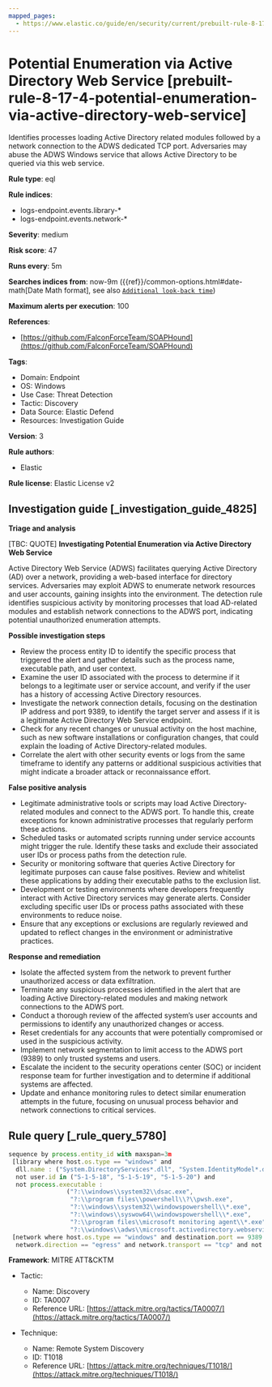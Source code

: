 ```yaml
---
mapped_pages:
  - https://www.elastic.co/guide/en/security/current/prebuilt-rule-8-17-4-potential-enumeration-via-active-directory-web-service.html
---
```


# Potential Enumeration via Active Directory Web Service [prebuilt-rule-8-17-4-potential-enumeration-via-active-directory-web-service]

Identifies processes loading Active Directory related modules followed by a network connection to the ADWS dedicated TCP port. Adversaries may abuse the ADWS Windows service that allows Active Directory to be queried via this web service.

**Rule type**: eql

**Rule indices**:

* logs-endpoint.events.library-*
* logs-endpoint.events.network-*

**Severity**: medium

**Risk score**: 47

**Runs every**: 5m

**Searches indices from**: now-9m ({{ref}}/common-options.html#date-math[Date Math format], see also [`Additional look-back time`](docs-content://solutions/security/detect-and-alert/create-detection-rule.md#rule-schedule))

**Maximum alerts per execution**: 100

**References**:

* [https://github.com/FalconForceTeam/SOAPHound](https://github.com/FalconForceTeam/SOAPHound)

**Tags**:

* Domain: Endpoint
* OS: Windows
* Use Case: Threat Detection
* Tactic: Discovery
* Data Source: Elastic Defend
* Resources: Investigation Guide

**Version**: 3

**Rule authors**:

* Elastic

**Rule license**: Elastic License v2

## Investigation guide [_investigation_guide_4825]

**Triage and analysis**

[TBC: QUOTE]
**Investigating Potential Enumeration via Active Directory Web Service**

Active Directory Web Service (ADWS) facilitates querying Active Directory (AD) over a network, providing a web-based interface for directory services. Adversaries may exploit ADWS to enumerate network resources and user accounts, gaining insights into the environment. The detection rule identifies suspicious activity by monitoring processes that load AD-related modules and establish network connections to the ADWS port, indicating potential unauthorized enumeration attempts.

**Possible investigation steps**

* Review the process entity ID to identify the specific process that triggered the alert and gather details such as the process name, executable path, and user context.
* Examine the user ID associated with the process to determine if it belongs to a legitimate user or service account, and verify if the user has a history of accessing Active Directory resources.
* Investigate the network connection details, focusing on the destination IP address and port 9389, to identify the target server and assess if it is a legitimate Active Directory Web Service endpoint.
* Check for any recent changes or unusual activity on the host machine, such as new software installations or configuration changes, that could explain the loading of Active Directory-related modules.
* Correlate the alert with other security events or logs from the same timeframe to identify any patterns or additional suspicious activities that might indicate a broader attack or reconnaissance effort.

**False positive analysis**

* Legitimate administrative tools or scripts may load Active Directory-related modules and connect to the ADWS port. To handle this, create exceptions for known administrative processes that regularly perform these actions.
* Scheduled tasks or automated scripts running under service accounts might trigger the rule. Identify these tasks and exclude their associated user IDs or process paths from the detection rule.
* Security or monitoring software that queries Active Directory for legitimate purposes can cause false positives. Review and whitelist these applications by adding their executable paths to the exclusion list.
* Development or testing environments where developers frequently interact with Active Directory services may generate alerts. Consider excluding specific user IDs or process paths associated with these environments to reduce noise.
* Ensure that any exceptions or exclusions are regularly reviewed and updated to reflect changes in the environment or administrative practices.

**Response and remediation**

* Isolate the affected system from the network to prevent further unauthorized access or data exfiltration.
* Terminate any suspicious processes identified in the alert that are loading Active Directory-related modules and making network connections to the ADWS port.
* Conduct a thorough review of the affected system’s user accounts and permissions to identify any unauthorized changes or access.
* Reset credentials for any accounts that were potentially compromised or used in the suspicious activity.
* Implement network segmentation to limit access to the ADWS port (9389) to only trusted systems and users.
* Escalate the incident to the security operations center (SOC) or incident response team for further investigation and to determine if additional systems are affected.
* Update and enhance monitoring rules to detect similar enumeration attempts in the future, focusing on unusual process behavior and network connections to critical services.


## Rule query [_rule_query_5780]

```js
sequence by process.entity_id with maxspan=3m
 [library where host.os.type == "windows" and
  dll.name : ("System.DirectoryServices*.dll", "System.IdentityModel*.dll") and
  not user.id in ("S-1-5-18", "S-1-5-19", "S-1-5-20") and
  not process.executable :
                ("?:\\windows\\system32\\dsac.exe",
                 "?:\\program files\\powershell\\?\\pwsh.exe",
                 "?:\\windows\\system32\\windowspowershell\\*.exe",
                 "?:\\windows\\syswow64\\windowspowershell\\*.exe",
                 "?:\\program files\\microsoft monitoring agent\\*.exe",
                 "?:\\windows\\adws\\microsoft.activedirectory.webservices.exe")]
 [network where host.os.type == "windows" and destination.port == 9389 and source.port >= 49152 and
  network.direction == "egress" and network.transport == "tcp" and not cidrmatch(destination.ip, "127.0.0.0/8", "::1/128")]
```

**Framework**: MITRE ATT&CKTM

* Tactic:

    * Name: Discovery
    * ID: TA0007
    * Reference URL: [https://attack.mitre.org/tactics/TA0007/](https://attack.mitre.org/tactics/TA0007/)

* Technique:

    * Name: Remote System Discovery
    * ID: T1018
    * Reference URL: [https://attack.mitre.org/techniques/T1018/](https://attack.mitre.org/techniques/T1018/)



